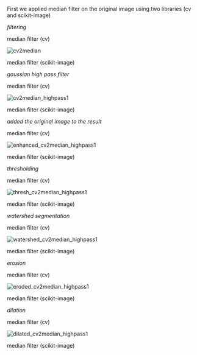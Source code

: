 First we applied median filter on the original image using two libraries (cv and scikit-image)

*filtering*

median filter (cv)

![cv2median](https://github.com/user-attachments/assets/c20b5b3f-b282-4bab-ac28-d341de58b8f8)

median filter (scikit-image)

*gaussian high pass filter*

median filter (cv)

![cv2median_highpass1](https://github.com/user-attachments/assets/ad8469f2-4007-4315-b3ea-afd18e38a499)

median filter (scikit-image)

*added the original image to the result*

median filter (cv)

![enhanced_cv2median_highpass1](https://github.com/user-attachments/assets/2cecd56e-17b0-417c-9539-8e797f0fcdcf)

median filter (scikit-image)

*thresholding*

median filter (cv)

![thresh_cv2median_highpass1](https://github.com/user-attachments/assets/66b78ca3-dbed-4d11-b033-e089ca3eb0fa)

median filter (scikit-image)

*watershed segmentation*

median filter (cv)

![watershed_cv2median_highpass1](https://github.com/user-attachments/assets/47b14805-5ba4-4831-b6f1-5590f63c8dc5)

median filter (scikit-image)

*erosion*

median filter (cv)

![eroded_cv2median_highpass1](https://github.com/user-attachments/assets/fe87f638-6410-4257-a0c4-92296c882191)

median filter (scikit-image)

*dilation*

median filter (cv)

![dilated_cv2median_highpass1](https://github.com/user-attachments/assets/8d851db3-11db-4a3d-8575-96a49007c5f3)

median filter (scikit-image)



